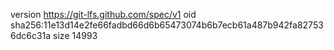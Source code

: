 version https://git-lfs.github.com/spec/v1
oid sha256:11e13d14e2fe66fadbd66d6b65473074b6b7ecb61a487b942fa827536dc6c31a
size 14993
